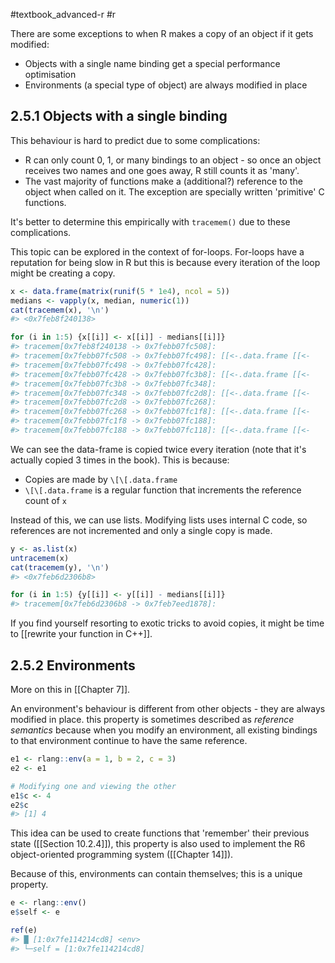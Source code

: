 #textbook_advanced-r #r 

There are some exceptions to when R makes a copy of an object if it gets modified:
- Objects with a single name binding get a special performance optimisation
- Environments (a special type of object) are always modified in place

## 2.5.1 Objects with a single binding

This behaviour is hard to predict due to some complications:
- R can only count 0, 1, or many bindings to an object - so once an object receives two names and one goes away, R still counts it as 'many'.
- The vast majority of functions make a (additional?) reference to the object when called on it. The exception are specially written 'primitive' C functions.

It's better to determine this empirically with `tracemem()` due to these complications.

This topic can be explored in the context of for-loops. For-loops have a reputation for being slow in R but this is because every iteration of the loop might be creating a copy.

```r
x <- data.frame(matrix(runif(5 * 1e4), ncol = 5))
medians <- vapply(x, median, numeric(1))
cat(tracemem(x), '\n')
#> <0x7feb8f240138> 

for (i in 1:5) {x[[i]] <- x[[i]] - medians[[i]]}
#> tracemem[0x7feb8f240138 -> 0x7febb07fc508]: 
#> tracemem[0x7febb07fc508 -> 0x7febb07fc498]: [[<-.data.frame [[<- 
#> tracemem[0x7febb07fc498 -> 0x7febb07fc428]: 
#> tracemem[0x7febb07fc428 -> 0x7febb07fc3b8]: [[<-.data.frame [[<- 
#> tracemem[0x7febb07fc3b8 -> 0x7febb07fc348]: 
#> tracemem[0x7febb07fc348 -> 0x7febb07fc2d8]: [[<-.data.frame [[<- 
#> tracemem[0x7febb07fc2d8 -> 0x7febb07fc268]: 
#> tracemem[0x7febb07fc268 -> 0x7febb07fc1f8]: [[<-.data.frame [[<- 
#> tracemem[0x7febb07fc1f8 -> 0x7febb07fc188]: 
#> tracemem[0x7febb07fc188 -> 0x7febb07fc118]: [[<-.data.frame [[<- 
```

We can see the data-frame is copied twice every iteration (note that it's actually copied 3 times in the book). This is because:
- Copies are made by `\[\[.data.frame` 
- `\[\[.data.frame`  is a regular function that increments the reference count of `x`

Instead of this, we can use lists. Modifying lists uses internal C code, so references are not incremented and only a single copy is made.

```r
y <- as.list(x)
untracemem(x)
cat(tracemem(y), '\n')
#> <0x7feb6d2306b8> 

for (i in 1:5) {y[[i]] <- y[[i]] - medians[[i]]}
#> tracemem[0x7feb6d2306b8 -> 0x7feb7eed1878]: 
```

If you find yourself resorting to exotic tricks to avoid copies, it might be time to [[rewrite your function in C++]].

## 2.5.2 Environments

More on this in [[Chapter 7]].

An environment's behaviour is different from other objects - they are always modified in place. this property is sometimes described as *reference semantics* because when you modify an environment, all existing bindings to that environment continue to have the same reference.

```r
e1 <- rlang::env(a = 1, b = 2, c = 3)
e2 <- e1

# Modifying one and viewing the other
e1$c <- 4
e2$c
#> [1] 4
```

This idea can be used to create functions that 'remember' their previous state ([[Section 10.2.4]]), this property is also used to implement the R6 object-oriented programming system ([[Chapter 14]]).

Because of this, environments can contain themselves; this is a unique property.

```r
e <- rlang::env()
e$self <- e

ref(e)
#> █ [1:0x7fe114214cd8] <env> 
#> └─self = [1:0x7fe114214cd8]
```
